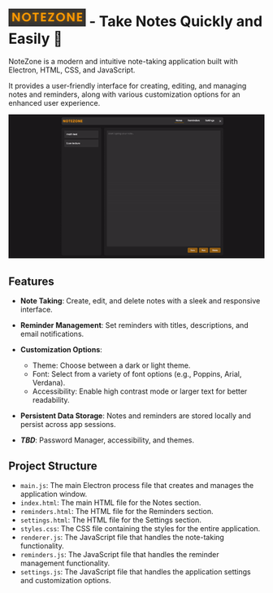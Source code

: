 ![](https://github.com/Sieep-Coding/notetaking-app-electron/blob/main/assets/imgs/notezone.png) - Take Notes Quickly and Easily 📑
========

NoteZone is a modern and intuitive note-taking application built with Electron, HTML, CSS, and JavaScript. 

It provides a user-friendly interface for creating, editing, and managing notes and reminders, along with various customization options for an enhanced user experience.

![](https://github.com/Sieep-Coding/notetaking-app-electron/blob/main/assets/imgs/notezone-v01.gif)

Features
--------

-   **Note Taking**: Create, edit, and delete notes with a sleek and responsive interface.
-   **Reminder Management**: Set reminders with titles, descriptions, and email notifications.
-   **Customization Options**:
    -   Theme: Choose between a dark or light theme.
    -   Font: Select from a variety of font options (e.g., Poppins, Arial, Verdana).
    -   Accessibility: Enable high contrast mode or larger text for better readability.
-   **Persistent Data Storage**: Notes and reminders are stored locally and persist across app sessions.

-   ***TBD***: Password Manager, accessibility, and themes.


Project Structure
-----------------

-   `main.js`: The main Electron process file that creates and manages the application window.
-   `index.html`: The main HTML file for the Notes section.
-   `reminders.html`: The HTML file for the Reminders section.
-   `settings.html`: The HTML file for the Settings section.
-   `styles.css`: The CSS file containing the styles for the entire application.
-   `renderer.js`: The JavaScript file that handles the note-taking functionality.
-   `reminders.js`: The JavaScript file that handles the reminder management functionality.
-   `settings.js`: The JavaScript file that handles the application settings and customization options.
